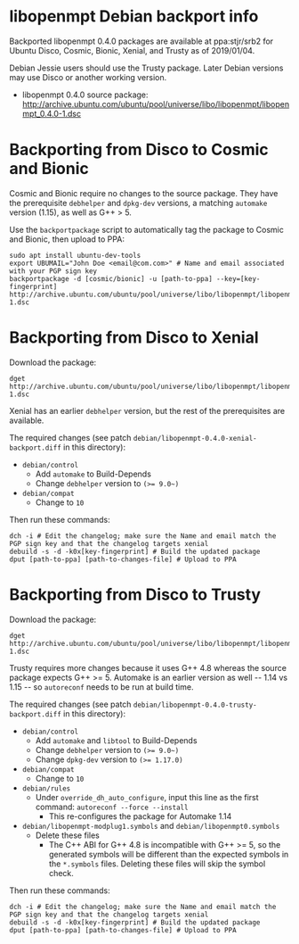 # libopenmpt Debian backport info

Backported libopenmpt 0.4.0 packages are available at ppa:stjr/srb2
for Ubuntu Disco, Cosmic, Bionic, Xenial, and Trusty as of 2019/01/04.

Debian Jessie users should use the Trusty package. Later Debian versions
may use Disco or another working version.

* libopenmpt 0.4.0 source package: http://archive.ubuntu.com/ubuntu/pool/universe/libo/libopenmpt/libopenmpt_0.4.0-1.dsc

# Backporting from Disco to Cosmic and Bionic

Cosmic and Bionic require no changes to the source package. They have
the prerequisite `debhelper` and `dpkg-dev` versions, a matching
`automake` version (1.15), as well as G++ > 5.

Use the `backportpackage` script to automatically tag the package to
Cosmic and Bionic, then upload to PPA:

```
sudo apt install ubuntu-dev-tools
export UBUMAIL="John Doe <email@com.com>" # Name and email associated with your PGP sign key
backportpackage -d [cosmic/bionic] -u [path-to-ppa] --key=[key-fingerprint] http://archive.ubuntu.com/ubuntu/pool/universe/libo/libopenmpt/libopenmpt_0.4.0-1.dsc
```

# Backporting from Disco to Xenial

Download the package:

```
dget http://archive.ubuntu.com/ubuntu/pool/universe/libo/libopenmpt/libopenmpt_0.4.0-1.dsc
```

Xenial has an earlier `debhelper` version, but the rest of the prerequisites
are available.

The required changes (see patch `debian/libopenmpt-0.4.0-xenial-backport.diff` in this directory):

* `debian/control`
    * Add `automake` to Build-Depends
    * Change `debhelper` version to `(>= 9.0~)`
* `debian/compat`
    * Change to `10`

Then run these commands:

```
dch -i # Edit the changelog; make sure the Name and email match the PGP sign key and that the changelog targets xenial
debuild -s -d -k0x[key-fingerprint] # Build the updated package
dput [path-to-ppa] [path-to-changes-file] # Upload to PPA
```

# Backporting from Disco to Trusty

Download the package:

```
dget http://archive.ubuntu.com/ubuntu/pool/universe/libo/libopenmpt/libopenmpt_0.4.0-1.dsc
```

Trusty requires more changes because it uses G++ 4.8 whereas the source
package expects G++ >= 5. Automake is an earlier version as well --
1.14 vs 1.15 -- so `autoreconf` needs to be run at build time.

The required changes (see patch `debian/libopenmpt-0.4.0-trusty-backport.diff` in this directory):

* `debian/control`
    * Add `automake` and `libtool` to Build-Depends
    * Change `debhelper` version to `(>= 9.0~)`
    * Change `dpkg-dev` version to `(>= 1.17.0)`
* `debian/compat`
    * Change to `10`
* `debian/rules`
    * Under `override_dh_auto_configure`, input this line as the first command:
      `autoreconf --force --install`
        * This re-configures the package for Automake 1.14
* `debian/libopenmpt-modplug1.symbols` and `debian/libopenmpt0.symbols`
    * Delete these files
        * The C++ ABI for G++ 4.8 is incompatible with G++ >= 5, so the
          generated symbols will be different than the expected symbols
          in the `*.symbols` files. Deleting these files will skip the
          symbol check.

Then run these commands:

```
dch -i # Edit the changelog; make sure the Name and email match the PGP sign key and that the changelog targets xenial
debuild -s -d -k0x[key-fingerprint] # Build the updated package
dput [path-to-ppa] [path-to-changes-file] # Upload to PPA
```

